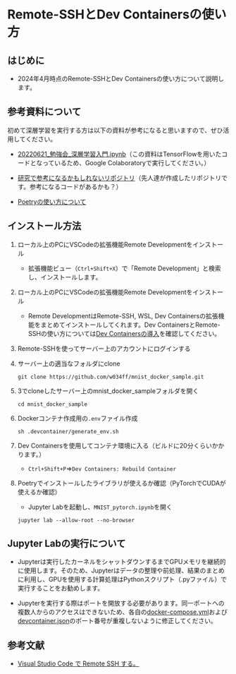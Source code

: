 # Remote-SSHとDev Containersの使い方

## はじめに

- 2024年4月時点のRemote-SSHとDev Containersの使い方について説明します。


## 参考資料について

初めて深層学習を実行する方は以下の資料が参考になると思いますので、ぜひ活用してください。

- [20220621_勉強会_深層学習入門.ipynb](/20220621_勉強会_深層学習入門.ipynb)（この資料はTensorFlowを用いたコードとなっているため、Google Colaboratoryで実行してください。）

- [研究で参考になるかもしれないリポジトリ](https://github.com/orgs/bisbislab/repositories)（先人達が作成したリポジトリです。参考になるコードがあるかも？）

- [Poetryの使い方について](/Poetry.md)

## インストール方法

1. ローカル上のPCにVSCodeの拡張機能Remote Developmentをインストール
    
    - 拡張機能ビュー（`Ctrl+Shift+X`）で「Remote Development」と検索し、インストールします。



1. ローカル上のPCにVSCodeの拡張機能Remote Developmentをインストール

    - Remote DevelopmentはRemote-SSH, WSL, Dev Containersの拡張機能をまとめてインストールしてくれます。Dev ContainersとRemote-SSHの使い方については[Dev Containersの導入](DevContainers.md)を確認してください。

2. Remote-SSHを使ってサーバー上のアカウントにログインする

3. サーバー上の適当なフォルダにclone

    ```
    git clone https://github.com/w034ff/mnist_docker_sample.git
    ```

4. 3でcloneしたサーバー上のmnist_docker_sampleフォルダを開く

    ```
    cd mnist_docker_sample
    ```

5. Dockerコンテナ作成用の`.env`ファイル作成

    ```
    sh .devcontainer/generate_env.sh
    ```

6. Dev Containersを使用してコンテナ環境に入る（ビルドに20分くらいかかります。）
    
    - `Ctrl+Shift+P`=>`Dev Containers: Rebuild Container`

7. Poetryでインストールしたライブラリが使えるか確認（PyTorchでCUDAが使えるか確認）

    - Jupyter Labを起動し、`MNIST_pytorch.ipynb`を開く

    ```
    jupyter lab --allow-root --no-browser
    ```

## Jupyter Labの実行について

- Jupyterは実行したカーネルをシャットダウンするまでGPUメモリを継続的に使用します。そのため、Jupyterはデータの整理や前処理、結果のまとめに利用し、GPUを使用する計算処理はPythonスクリプト（.pyファイル）で実行することをお勧めします。

- Jupyterを実行する際はポートを開放する必要があります。同一ポートへの複数人からのアクセスはできないため、各自の[docker-compose.yml](/docker-compose.yml)および[devcontainer.json](/.devcontainer/devcontainer.json)のポート番号が重複しないように修正してください。


## 参考文献

- [Visual Studio Code で Remote SSH する。](https://qiita.com/nlog2n2/items/1d1358f6913249f3e186)
